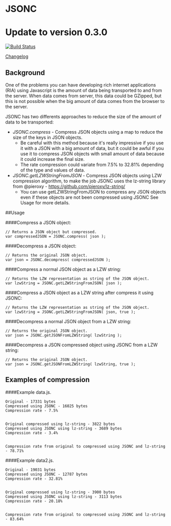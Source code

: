 JSONC
=====
# Update to version 0.3.0

[![Build Status](https://travis-ci.org/tcorral/JSONC.png)](https://travis-ci.org/tcorral/JSONC)

[Changelog](https://raw.github.com/tcorral/JSONC/master/changelog.txt)

## Background

One of the problems you can have developing rich internet applications (RIA) using Javascript is the amount of data being transported to
and from the server.
When data comes from server, this data could be GZipped, but this is not possible when the big amount of data comes from
the browser to the server.

JSONC has two differents approaches to reduce the size of the amount of data to be transported:

* *JSONC.compress* - Compress JSON objects using a map to reduce the size of the keys in JSON objects.
    * Be careful with this method because it's really impressive if you use it with a JSON with a big amount of data, but it
could be awful if you use it to compress JSON objects with small amount of data because it could increase the final size.
    * The rate compression could variate from 7.5% to 32.81% depending of the type and values of data.
* *JSONC.getLZWStringFromJSON* - Compress JSON objects using LZW compression algorithm, to make the job JSONC uses the
lz-string library from @pieroxy - https://github.com/pieroxy/lz-string/
    * You can use getLZWStringFromJSON to compress any JSON objects even if these objects are not been compressed using JSONC
See Usage for more details.

##Usage

####Compress a JSON object:

    // Returns a JSON object but compressed.
    var compressedJSON = JSONC.compress( json );

####Decompress a JSON object:

    // Returns the original JSON object.
    var json = JSONC.decompress( compressedJSON );

####Compress a normal JSON object as a LZW string:

    // Returns the LZW representation as string of the JSON object.
    var lzwString = JSONC.getLZWStringFromJSON( json );

####Compress a JSON object as a LZW string after compress it using JSONC:

    // Returns the LZW representation as string of the JSON object.
    var lzwString = JSONC.getLZWStringFromJSON( json, true );

####Decompress a normal JSON object from a LZW string:

    // Returns the original JSON object.
    var json = JSONC.getJSONFromLZWString( lzwString );

####Decompress a JSON compressed object using JSONC from a LZW string:

    // Returns the original JSON object.
    var json = JSONC.getJSONFromLZWString( lzwString, true );

## Examples of compression

####Example data.js.

    Original - 17331 bytes
    Compressed using JSONC - 16025 bytes
    Compression rate - 7.5%


    Original compressed using lz-string - 3822 bytes
    Compressed using JSONC using lz-string - 3689 bytes
    Compression rate - 3.4%


    Compression rate from original to compressed using JSONC and lz-string - 78.71%

####Example data2.js.

    Original - 19031 bytes
    Compressed using JSONC - 12787 bytes
    Compression rate - 32.81%


    Original compressed using lz-string - 3900 bytes
    Compressed using JSONC using lz-string - 3113 bytes
    Compression rate - 20.18%


    Compression rate from original to compressed using JSONC and lz-string - 83.64%